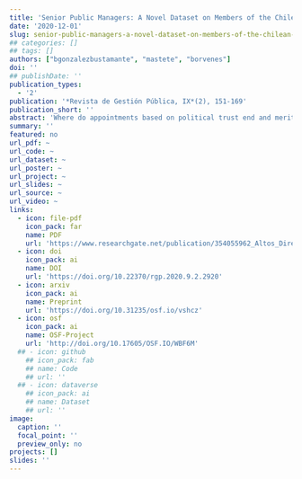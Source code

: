 ```yaml
---
title: 'Senior Public Managers: A Novel Dataset on Members of the Chilean Civil Service'
date: '2020-12-01'
slug: senior-public-managers-a-novel-dataset-on-members-of-the-chilean-civil-service
## categories: []
## tags: []
authors: ["bgonzalezbustamante", "mastete", "borvenes"]
doi: ''
## publishDate: ''
publication_types:
  - '2'
publication: '*Revista de Gestión Pública, IX*(2), 151-169'
publication_short: ''
abstract: 'Where do appointments based on political trust end and meritocratic recruitments begin? This question dates to the end of the nineteenth century and is linked to civil service systems’ modernisation processes in the twentieth century. The Chilean civil service has been an example of modernisation in Latin America over the past decades, however, the existing evidence is descriptive and mainly evaluates its coverage. There is no clear, systematic empirical evidence on its stability. This paper presents a novel data set of senior public managers in Chile during the 2009-2017 period. The focus of this methodological article is demonstrating how data mining and machine learning processes could be useful in order to create the data set and its potential applications. First, we present how we created and validated this data set. Then, we present some descriptive applications and nonparametric survival estimates with Kaplan-Meier curves. We hope that this data set will be a relevant resource for deepening understanding of the Chilean civil service and making different comparisons to extend this research line on political and government personnel.'
summary: ''
featured: no
url_pdf: ~
url_code: ~
url_dataset: ~
url_poster: ~
url_project: ~
url_slides: ~
url_source: ~
url_video: ~
links:
  - icon: file-pdf
    icon_pack: far
    name: PDF
    url: 'https://www.researchgate.net/publication/354055962_Altos_Directivos_Publicos_Un_nuevo_conjunto_de_datos_de_miembros_del_servicio_civil_chileno'
  - icon: doi
    icon_pack: ai
    name: DOI
    url: 'https://doi.org/10.22370/rgp.2020.9.2.2920'
  - icon: arxiv
    icon_pack: ai
    name: Preprint
    url: 'https://doi.org/10.31235/osf.io/vshcz'
  - icon: osf
    icon_pack: ai
    name: OSF-Project
    url: 'http://doi.org/10.17605/OSF.IO/WBF6M'
  ## - icon: github
    ## icon_pack: fab
    ## name: Code
    ## url: ''
  ## - icon: dataverse
    ## icon_pack: ai
    ## name: Dataset
    ## url: ''
image:
  caption: ''
  focal_point: ''
  preview_only: no
projects: []
slides: ''
---
```


